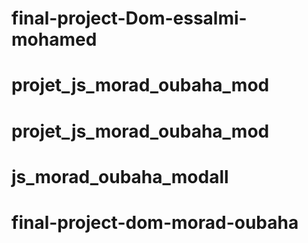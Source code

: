 # final-project-Dom-essalmi-mohamed
# projet_js_morad_oubaha_mod
# projet_js_morad_oubaha_mod
# js_morad_oubaha_modall
# final-project-dom-morad-oubaha
